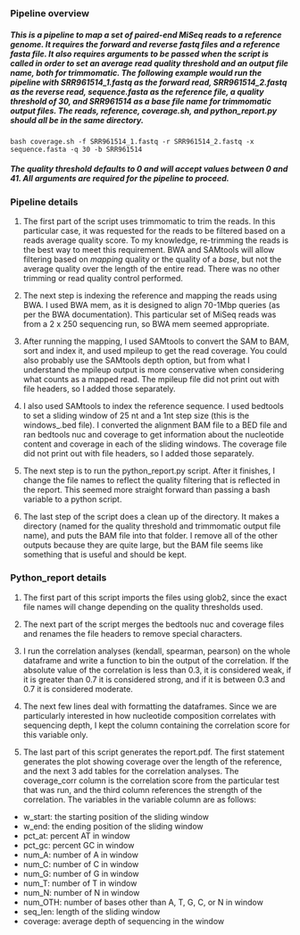 ### Pipeline overview

##### This is a pipeline to map a set of paired-end MiSeq reads to a reference genome. It requires the forward and reverse fastq files and a reference fasta file. It also requires arguments to be passed when the script is called in order to set an average read quality threshold and an output file name, both for trimmomatic. The following example would run the pipeline with SRR961514_1.fastq as the forward read, SRR961514_2.fastq as the reverse read, sequence.fasta as the reference file, a quality threshold of 30, and SRR961514 as a base file name for trimmomatic output files. The reads, reference, coverage.sh, and python_report.py should all be in the same directory.

```
bash coverage.sh -f SRR961514_1.fastq -r SRR961514_2.fastq -x sequence.fasta -q 30 -b SRR961514
```
##### The quality threshold defaults to 0 and will accept values between 0 and 41. All arguments are required for the pipeline to proceed.

### Pipeline details

1. The first part of the script uses trimmomatic to trim the reads. In this particular case, it was requested for the reads to be filtered based on a reads average quality score. To my knowledge, re-trimming the reads is the best way to meet this requirement. BWA and SAMtools will allow filtering based on *mapping* quality or the quality of a *base*, but not the average quality over the length of the entire read. There was no other trimming or read quality control performed.

2. The next step is indexing the reference and mapping the reads using BWA. I used BWA mem, as it is designed to align 70-1Mbp queries (as per the BWA documentation). This particular set of MiSeq reads was from a 2 x 250 sequencing run, so BWA mem seemed appropriate.

3. After running the mapping, I used SAMtools to convert the SAM to BAM, sort and index it, and used mpileup to get the read coverage. You could also probably use the SAMtools depth option, but from what I understand the mpileup output is more conservative when considering what counts as a mapped read. The mpileup file did not print out with file headers, so I added those separately.

4. I also used SAMtools to index the reference sequence. I used bedtools to set a sliding window of 25 nt and a 1nt step size (this is the windows_.bed file). I converted the alignment BAM file to a BED file and ran bedtools nuc and coverage to get information about the nucleotide content and coverage in each of the sliding windows. The coverage file did not print out with file headers, so I added those separately.

5. The next step is to run the python_report.py script. After it finishes, I change the file names to reflect the quality filtering that is reflected in the report. This seemed more straight forward than passing a bash variable to a python script.

6. The last step of the script does a clean up of the directory. It makes a directory (named for the quality threshold and trimmomatic output file name), and puts the BAM file into that folder. I remove all of the other outputs because they are quite large, but the BAM file seems like something that is useful and should be kept.

### Python_report details
1. The first part of this script imports the files using glob2, since the exact file names will change depending on the quality thresholds used.

2. The next part of the script merges the bedtools nuc and coverage files and renames the file headers to remove special characters.

3. I run the correlation analyses (kendall, spearman, pearson) on the whole dataframe and write a function to bin the output of the correlation. If the absolute value of the correlation is less than 0.3, it is considered weak, if it is greater than 0.7 it is considered strong, and if it is between 0.3 and 0.7 it is considered moderate.

4. The next few lines deal with formatting the dataframes. Since we are particularly interested in how nucleotide composition correlates with sequencing depth, I kept the column containing the correlation score for this variable only.

5. The last part of this script generates the report.pdf. The first statement generates the plot showing coverage over the length of the reference, and the next 3 add tables for the correlation analyses. The coverage_corr column is the correlation score from the particular test that was run, and the third column references the strength of the correlation. The variables in the variable column are as follows:

  - w_start: the starting position of the sliding window
  - w_end: the ending position of the sliding window
  - pct_at: percent AT in window
  - pct_gc: percent GC in window
  - num_A: number of A in window
  - num_C: number of C in window
  - num_G: number of G in window
  - num_T: number of T in window
  - num_N: number of N in window
  - num_OTH: number of bases other than A, T, G, C, or N in window
  - seq_len: length of the sliding window
  - coverage: average depth of sequencing in the window
